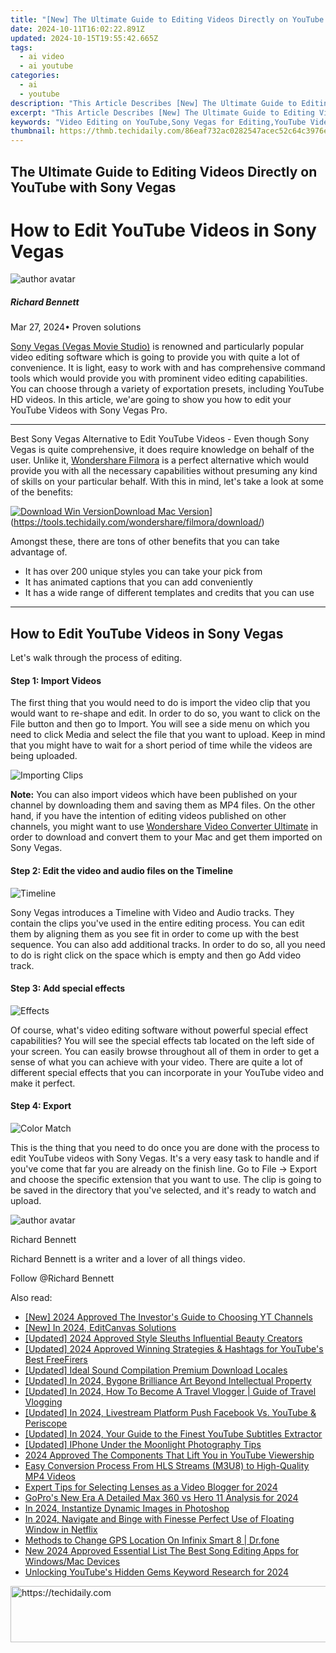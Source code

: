 ```yaml
---
title: "[New] The Ultimate Guide to Editing Videos Directly on YouTube with Sony Vegas for 2024"
date: 2024-10-11T16:02:22.891Z
updated: 2024-10-15T19:55:42.665Z
tags:
  - ai video
  - ai youtube
categories:
  - ai
  - youtube
description: "This Article Describes [New] The Ultimate Guide to Editing Videos Directly on YouTube with Sony Vegas for 2024"
excerpt: "This Article Describes [New] The Ultimate Guide to Editing Videos Directly on YouTube with Sony Vegas for 2024"
keywords: "Video Editing on YouTube,Sony Vegas for Editing,YouTube Video Tutorials,Direct Video Editing,Professional Video Editing,Edit with Sony Vegas,YouTubers' Edit Guide"
thumbnail: https://thmb.techidaily.com/86eaf732ac0282547acec52c64c3976ebfde5c25b2b266f861ae95d9b96270a9.jpg
---
```


## The Ultimate Guide to Editing Videos Directly on YouTube with Sony Vegas

# How to Edit YouTube Videos in Sony Vegas

![author avatar](https://images.wondershare.com/filmora/article-images/richard-bennett.jpg)

##### Richard Bennett

 Mar 27, 2024• Proven solutions

[Sony Vegas (Vegas Movie Studio)](https://tools.techidaily.com/wondershare/filmora/download/) is renowned and particularly popular video editing software which is going to provide you with quite a lot of convenience. It is light, easy to work with and has comprehensive command tools which would provide you with prominent video editing capabilities. You can choose through a variety of exportation presets, including YouTube HD videos. In this article, we'are going to show you how to edit your YouTube Videos with Sony Vegas Pro.

---

Best Sony Vegas Alternative to Edit YouTube Videos - Even though Sony Vegas is quite comprehensive, it does require knowledge on behalf of the user. Unlike it, [Wondershare Filmora](https://tools.techidaily.com/wondershare/filmora/download/) is a perfect alternative which would provide you with all the necessary capabilities without presuming any kind of skills on your particular behalf. With this in mind, let's take a look at some of the benefits:

[![Download Win Version](https://images.wondershare.com/filmora/guide/download-btn-win.jpg)](https://tools.techidaily.com/wondershare/filmora/download/)[Download Mac Version](https://images.wondershare.com/filmora/guide/download-btn-mac.jpg)](https://tools.techidaily.com/wondershare/filmora/download/)

Amongst these, there are tons of other benefits that you can take advantage of.

* It has over 200 unique styles you can take your pick from
* It has animated captions that you can add conveniently
* It has a wide range of different templates and credits that you can use

---

## How to Edit YouTube Videos in Sony Vegas

Let's walk through the process of editing.

#### Step 1: Import Videos

The first thing that you would need to do is import the video clip that you would want to re-shape and edit. In order to do so, you want to click on the File button and then go to Import. You will see a side menu on which you need to click Media and select the file that you want to upload. Keep in mind that you might have to wait for a short period of time while the videos are being uploaded.

![ Importing Clips ](https://images.wondershare.com/filmora/article-images/beginner-tips-for-vegas-pro-1.jpg)

**Note:** You can also import videos which have been published on your channel by downloading them and saving them as MP4 files. On the other hand, if you have the intention of editing videos published on other channels, you might want to use [Wondershare Video Converter Ultimate](https://tools.techidaily.com/wondershare/videoconverter/download/) in order to download and convert them to your Mac and get them imported on Sony Vegas.

#### Step 2: Edit the video and audio files on the Timeline

![ Timeline ](https://images.wondershare.com/filmora/article-images/beginner-tips-for-vegas-pro-2.jpg)

Sony Vegas introduces a Timeline with Video and Audio tracks. They contain the clips you've used in the entire editing process. You can edit them by aligning them as you see fit in order to come up with the best sequence. You can also add additional tracks. In order to do so, all you need to do is right click on the space which is empty and then go Add video track.

#### Step 3: Add special effects

![ Effects ](https://images.wondershare.com/filmora/article-images/beginner-tips-for-vegas-pro-3.jpg)

Of course, what's video editing software without powerful special effect capabilities? You will see the special effects tab located on the left side of your screen. You can easily browse throughout all of them in order to get a sense of what you can achieve with your video. There are quite a lot of different special effects that you can incorporate in your YouTube video and make it perfect.

#### Step 4: Export

![ Color Match ](https://images.wondershare.com/filmora/article-images/beginner-tips-for-vegas-pro-5.jpg)

This is the thing that you need to do once you are done with the process to edit YouTube videos with Sony Vegas. It's a very easy task to handle and if you've come that far you are already on the finish line. Go to File -> Export and choose the specific extension that you want to use. The clip is going to be saved in the directory that you've selected, and it's ready to watch and upload.

![author avatar](https://images.wondershare.com/filmora/article-images/richard-bennett.jpg)

Richard Bennett

Richard Bennett is a writer and a lover of all things video.

Follow @Richard Bennett

<ins class="adsbygoogle"
     style="display:block"
     data-ad-format="autorelaxed"
     data-ad-client="ca-pub-7571918770474297"
     data-ad-slot="1223367746"></ins>

<ins class="adsbygoogle"
     style="display:block"
     data-ad-client="ca-pub-7571918770474297"
     data-ad-slot="8358498916"
     data-ad-format="auto"
     data-full-width-responsive="true"></ins>

<span class="atpl-alsoreadstyle">Also read:</span>
<div><ul>
<li><a href="https://youtube-data.techidaily.com/024-approved-the-investors-guide-to-choosing-yt-channels/"><u>[New] 2024 Approved The Investor's Guide to Choosing YT Channels</u></a></li>
<li><a href="https://youtube-web.techidaily.com/n-2024-editcanvas-solutions/"><u>[New] In 2024, EditCanvas Solutions</u></a></li>
<li><a href="https://youtube-web.techidaily.com/ed-2024-approved-style-sleuths-influential-beauty-creators/"><u>[Updated] 2024 Approved Style Sleuths Influential Beauty Creators</u></a></li>
<li><a href="https://youtube-web.techidaily.com/ed-2024-approved-winning-strategies-and-hashtags-for-youtubes-best-freefirers/"><u>[Updated] 2024 Approved Winning Strategies & Hashtags for YouTube's Best FreeFirers</u></a></li>
<li><a href="https://some-techniques.techidaily.com/updated-ideal-sound-compilation-premium-download-locales/"><u>[Updated] Ideal Sound Compilation Premium Download Locales</u></a></li>
<li><a href="https://article-tips.techidaily.com/updated-in-2024-bygone-brilliance-art-beyond-intellectual-property/"><u>[Updated] In 2024, Bygone Brilliance Art Beyond Intellectual Property</u></a></li>
<li><a href="https://youtube-web.techidaily.com/ed-in-2024-how-to-become-a-travel-vlogger-guide-of-travel-vlogging/"><u>[Updated] In 2024, How To Become A Travel Vlogger | Guide of Travel Vlogging</u></a></li>
<li><a href="https://youtube-web.techidaily.com/ed-in-2024-livestream-platform-push-facebook-vs-youtube-and-periscope/"><u>[Updated] In 2024, Livestream Platform Push Facebook Vs. YouTube & Periscope</u></a></li>
<li><a href="https://youtube-web.techidaily.com/ed-in-2024-your-guide-to-the-finest-youtube-subtitles-extractor/"><u>[Updated] In 2024, Your Guide to the Finest YouTube Subtitles Extractor</u></a></li>
<li><a href="https://extra-guidance.techidaily.com/updated-iphone-under-the-moonlight-photography-tips/"><u>[Updated] IPhone Under the Moonlight Photography Tips</u></a></li>
<li><a href="https://youtube-web.techidaily.com/approved-the-components-that-lift-you-in-youtube-viewership/"><u>2024 Approved The Components That Lift You in YouTube Viewership</u></a></li>
<li><a href="https://video-capture.techidaily.com/easy-conversion-process-from-hls-streams-m3u8-to-high-quality-mp4-videos/"><u>Easy Conversion Process From HLS Streams (M3U8) to High-Quality MP4 Videos</u></a></li>
<li><a href="https://youtube-web.techidaily.com/t-tips-for-selecting-lenses-as-a-video-blogger-for-2024/"><u>Expert Tips for Selecting Lenses as a Video Blogger for 2024</u></a></li>
<li><a href="https://some-techniques.techidaily.com/gopros-new-era-a-detailed-max-360-vs-hero-11-analysis-for-2024/"><u>GoPro's New Era A Detailed Max 360 vs Hero 11 Analysis for 2024</u></a></li>
<li><a href="https://fox-helps.techidaily.com/in-2024-instantize-dynamic-images-in-photoshop/"><u>In 2024, Instantize Dynamic Images in Photoshop</u></a></li>
<li><a href="https://extra-guidance.techidaily.com/in-2024-navigate-and-binge-with-finesse-perfect-use-of-floating-window-in-netflix/"><u>In 2024, Navigate and Binge with Finesse Perfect Use of Floating Window in Netflix</u></a></li>
<li><a href="https://fake-location.techidaily.com/methods-to-change-gps-location-on-infinix-smart-8-drfone-by-drfone-virtual-android/"><u>Methods to Change GPS Location On Infinix Smart 8 | Dr.fone</u></a></li>
<li><a href="https://audio-editing.techidaily.com/new-2024-approved-essential-list-the-best-song-editing-apps-for-windowsmac-devices/"><u>New 2024 Approved Essential List The Best Song Editing Apps for Windows/Mac Devices</u></a></li>
<li><a href="https://youtube-web.techidaily.com/king-youtubes-hidden-gems-keyword-research-for-2024/"><u>Unlocking YouTube's Hidden Gems Keyword Research for 2024</u></a></li>
</ul></div>

<!-- affiliate ads begin -->
<a href="https://ephamedtechinc.pxf.io/c/5597632/2137223/26400" target="_top" id="2137223">
  <img src="//a.impactradius-go.com/display-ad/26400-2137223" border="0" alt="https://techidaily.com" width="728" height="90"/>
</a>
<img height="0" width="0" src="https://ephamedtechinc.pxf.io/i/5597632/2137223/26400" style="position:absolute;visibility:hidden;" border="0" />
<!-- affiliate ads end -->

